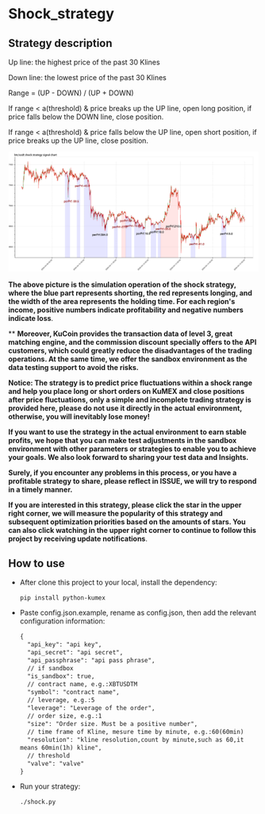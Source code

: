 # Shock_strategy

## Strategy description 

Up line: the highest price of the past 30 Klines  

Down line: the lowest price of the past 30 Klines  

Range = (UP - DOWN) / (UP + DOWN)

If range < a(threshold) & price breaks up the UP line, open long position, if price falls below the DOWN line, close position.  

If range < a(threshold) & price falls below the UP line, open short position, if  price breaks up the UP line, close position.  

![shock](shock.png)

**The above picture is the simulation operation of the shock strategy, where the blue part represents shorting, the red represents longing, and the width of the area represents the holding time. For each region's income, positive numbers indicate profitability and negative numbers indicate loss**.

**  **Moreover, KuCoin provides the transaction data of level 3, great matching engine, and the commission discount specially offers to the API customers, which could greatly reduce the disadvantages of the trading operations. At the same time, we offer the sandbox environment as the data testing support to avoid the risks.**  

**Notice: The strategy is to predict price fluctuations within a shock range and help you place long or short orders on KuMEX and close positions after price fluctuations, only a simple and incomplete trading strategy is provided here, please do not use it directly in the actual environment, otherwise, you will inevitably lose money!**  

**If you want to use the strategy in the actual environment to earn stable profits, we hope that you can make test adjustments in the sandbox environment with other parameters or strategies to enable you to achieve your goals. We also look forward to sharing your test data and Insights.**    

**Surely, if you encounter any problems in this process, or you have a profitable strategy to share, please reflect in ISSUE, we will try to respond in a timely manner.**  

**If you are interested in this strategy, please click the star in the upper right corner, we will  measure the popularity of this strategy and subsequent optimization priorities based on the amounts of stars. You can also click watching in the upper right corner to continue to follow this project by receiving update notifications**.  

## How to use

* After clone this project to your local, install the dependency: 

  ```shell script
  pip install python-kumex
  ```

* Paste config.json.example,  rename as config.json, then add the relevant configuration information: 

  ```
  {  
    "api_key": "api key",
    "api_secret": "api secret",
    "api_passphrase": "api pass phrase",
    // if sandbox
    "is_sandbox": true,
    // contract name, e.g.:XBTUSDTM 
    "symbol": "contract name",
    // leverage, e.g.:5
    "leverage": "Leverage of the order",
    // order size, e.g.:1
    "size": "Order size. Must be a positive number",
    // time frame of Kline, mesure time by minute, e.g.:60(60min)
    "resolution": "kline resolution,count by minute,such as 60,it means 60min(1h) kline",
    // threshold
    "valve": "valve"
  }
  ```

  

* Run your strategy:

  ```shell
  ./shock.py
  ```

  